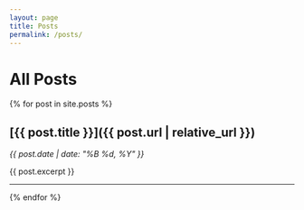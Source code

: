 ```yaml
---
layout: page
title: Posts
permalink: /posts/
---
```


# All Posts

{% for post in site.posts %}
## [{{ post.title }}]({{ post.url | relative_url }})
*{{ post.date | date: "%B %d, %Y" }}*

{{ post.excerpt }}

---
{% endfor %} 